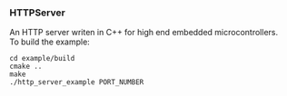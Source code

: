 ### HTTPServer
An HTTP server writen in C++ for high end embedded microcontrollers. <br>
To build the example:
```
cd example/build
cmake ..
make
./http_server_example PORT_NUMBER
```
